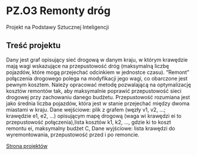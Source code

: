 # PZ.O3 Remonty dróg

Projekt na Podstawy Sztucznej Inteligencji

## Treść projektu

Dany jest graf opisujący sieć drogową w danym kraju, w którym krawędzie mają wagi wskazujące na przepustowość dróg (maksymalną liczbę pojazdów, które mogą przejechać odcinkiem w jednostce czasu). “Remont” połączenia drogowego polega na modyfikacji jego wagi, co obarczone jest pewnym kosztem. Należy opracować metodę pozwalającą na optymalizację kosztów remontów tak, aby maksymalnie poprawić przepustowość sieci drogowej przy zachowaniu danego budżetu. Przepustowość rozumiana jest jako średnia liczba pojazdów, która jest w stanie przejechać między dwoma miastami w kraju.
Dane wejściowe:
plik z grafem (węzły v1, v2, …; krawędzie e1, e2, …) opisującym mapę drogową (waga wi krawędzi ei to przepustowość połączenia),lista kosztów k1, k2, …, gdzie ki to koszt remontu ei,
maksymalny budżet C,
Dane wyjściowe: lista krawędzi do wyremontowania, przepustowość przed i po remoncie.

[Strona projektów](https://pzawistowski.github.io/PSZT19Z)

